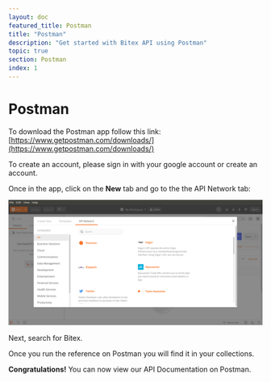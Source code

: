 ```yaml
---
layout: doc
featured_title: Postman
title: "Postman"
description: "Get started with Bitex API using Postman"
topic: true
section: Postman
index: 1
---
```

# Postman

To download the Postman app follow this link: [https://www.getpostman.com/downloads/](https://www.getpostman.com/downloads/)

To create an account, please sign in with your google account or create an account.

Once in the app, click on the **New** tab and go to the the API Network tab:

![ApiNetworkSearch](/assets/images/ApiNetworkSearch.png)

Next, search for Bitex.

Once you run the reference on Postman you will find it in your collections.

**Congratulations!** You can now view our API Documentation on Postman.
